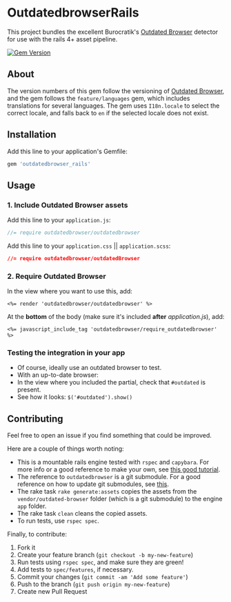 # OutdatedbrowserRails

This project bundles the excellent Burocratik's
[Outdated Browser](https://github.com/burocratik/outdated-browser)
detector for use with the rails 4+ asset pipeline.

[![Gem Version](https://badge.fury.io/rb/outdatedbrowser_rails.svg)](http://badge.fury.io/rb/outdatedbrowser_rails)

## About

The version numbers of this gem follow the versioning of
[Outdated Browser](https://github.com/burocratik/outdated-browser),
and the gem follows the `feature/languages` gem, which includes
translations for several languages. The gem uses `I18n.locale` to select the correct locale, and falls back to `en` if the selected locale does not exist.

## Installation

Add this line to your application's Gemfile:

```ruby
gem 'outdatedbrowser_rails'
```

## Usage

### 1. Include Outdated Browser assets

Add this line to your `application.js`:

```js
//= require outdatedbrowser/outdatedbrowser
```

Add this line to your `application.css` || `application.scss`:

```css
//= require outdatedbrowser/outdatedBrowser
```
### 2. Require Outdated Browser

In the view where you want to use this, add:

```erb
<%= render 'outdatedbrowser/outdatedbrowser' %>
```

At the **bottom** of the body (make sure it's included **after**
_application.js_), add:

```erb
<%= javascript_include_tag 'outdatedbrowser/require_outdatedbrowser' %>
```

### Testing the integration in your app

* Of course, ideally use an outdated browser to test.
* With an up-to-date browser:
 * In the view where you included the partial, check that `#outdated`
   is present.
 * See how it looks: `$('#outdated').show()`

## Contributing

Feel free to open an issue if you find something that could be improved.

Here are a couple of things worth noting:

* This is a mountable rails engine tested with `rspec` and `capybara`.
  For more info or a good reference to make your own, see
  [this good tutorial](http://viget.com/extend/rails-engine-testing-with-rspec-capybara-and-factorygirl).
* The reference to `outdatedbrowser` is a git submodule. For a good
  reference on how to update git submodules, see [this](https://chrisjean.com/git-submodules-adding-using-removing-and-updating/).
* The rake task `rake generate:assets` copies the assets from the
  `vendor/outdated-browser` folder (which is a git submodule) to the
  engine `app` folder.
* The rake task `clean` cleans the copied assets.
* To run tests, use `rspec spec`.

Finally, to contribute:

1. Fork it
2. Create your feature branch (`git checkout -b my-new-feature`)
3. Run tests using `rspec spec`, and make sure they are green!
4. Add tests to `spec/features`, if necessary.
5. Commit your changes (`git commit -am 'Add some feature'`)
6. Push to the branch (`git push origin my-new-feature`)
7. Create new Pull Request
